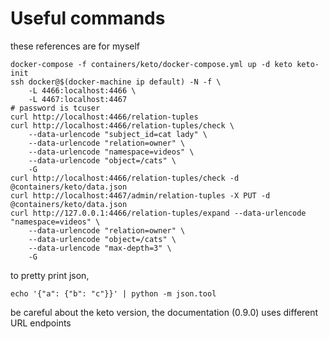 # Useful commands
these references are for myself
```shell
docker-compose -f containers/keto/docker-compose.yml up -d keto keto-init
ssh docker@$(docker-machine ip default) -N -f \
    -L 4466:localhost:4466 \
    -L 4467:localhost:4467
# password is tcuser
curl http://localhost:4466/relation-tuples 
curl http://localhost:4466/relation-tuples/check \
    --data-urlencode "subject_id=cat lady" \
    --data-urlencode "relation=owner" \
    --data-urlencode "namespace=videos" \
    --data-urlencode "object=/cats" \
    -G
curl http://localhost:4466/relation-tuples/check -d @containers/keto/data.json
curl http://localhost:4467/admin/relation-tuples -X PUT -d @containers/keto/data.json
curl http://127.0.0.1:4466/relation-tuples/expand --data-urlencode "namespace=videos" \
    --data-urlencode "relation=owner" \
    --data-urlencode "object=/cats" \
    --data-urlencode "max-depth=3" \
    -G
```
to pretty print json,
```shell
echo '{"a": {"b": "c"}}' | python -m json.tool
```
be careful about the keto version, the documentation (0.9.0) uses different URL endpoints